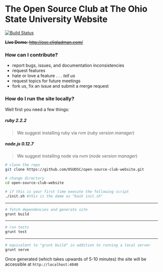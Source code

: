 # The Open Source Club at The Ohio State University Website

[![Build Status](https://travis-ci.org/OSUOSC/open-source-club-website.svg?branch=master)](https://travis-ci.org/OSUOSC/open-source-club-website)

~~**Live Demo**: http://osc.eligladman.com/~~


### How can I contribute?

- report bugs, issues, and documentation inconsistencies
- request features
- hate or love a feature . . . *tell us*
- request topics for future meetings
- fork us, fix an issue and submit a merge request

### How do I run the site locally?

Well first you need a few things:

##### ruby 2.2.2
> We suggest installing ruby via rvm (*ruby version manager*)

##### node.js 0.12.7
> We suggest installing node via nvm (*node version manager*)

```bash
# clone the repo
git clone https://github.com/OSUOSC/open-source-club-website.git

# change directory
cd open-source-club-website
```

```bash
# if this is your first time execute the following script
./init.sh #this is the dame as "bash init.sh"
```
---

```bash
# fetch dependencies and generate site
grunt build
```
---

```bash
# run tests
grunt test
```
---

```bash
# equivalent to "grunt build" in addition to running a local server
grunt serve
```

Once generated (which takes upwards of 5-10 minutes) the site will be accessible at `http://localhost:4040`

